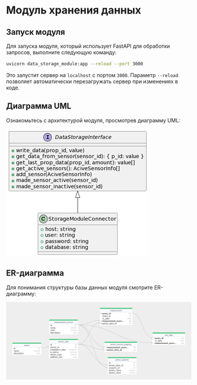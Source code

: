 # Модуль хранения данных

## Запуск модуля
Для запуска модуля, который использует FastAPI для обработки запросов, выполните следующую команду:

```bash
uvicorn data_storage_module:app --reload --port 3000
```

Это запустит сервер на `localhost` с портом `3000`. Параметр `--reload` позволяет автоматически перезагружать сервер при изменениях в коде.

## Диаграмма UML
Ознакомьтесь с архитектурой модуля, просмотрев диаграмму UML:

![UML Диаграмма модуля хранения](docs/uml_storage_module.png)

## ER-диаграмма
Для понимания структуры базы данных модуля смотрите ER-диаграмму:

![ER Диаграмма](docs/ER_diagram.png)

